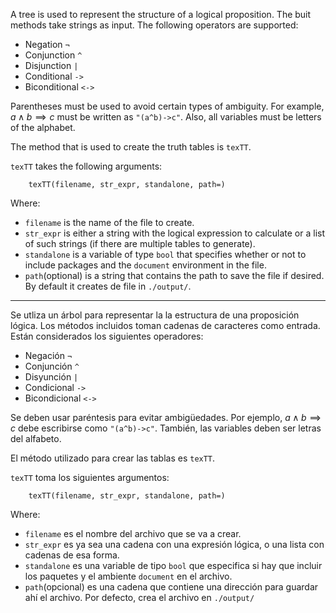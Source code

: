 A tree is used to represent the structure of a logical proposition. The buit methods take strings as input. The following operators are supported:

- Negation `¬` 
- Conjunction `^`
- Disjunction `|`
- Conditional `->`
- Biconditional `<->`

Parentheses must be used to avoid certain types of ambiguity. For example, $a\wedge b\implies c$ must be written as `"(a^b)->c"`. Also, all variables must be letters of the alphabet.

The method that is used to create the truth tables is `texTT`.

`texTT` takes the following arguments:
```
    texTT(filename, str_expr, standalone, path=)
```
Where:
- `filename` is the name of the file to create.
- `str_expr` is either a string with the logical expression to calculate or a list of such strings (if there are multiple tables to generate).
- `standalone` is a variable of type `bool` that specifies whether or not to include packages and the `document` environment in the file.
- `path`(optional) is a string that contains the path to save the file if desired. By default it creates de file in `./output/`.

---

Se utliza un árbol para representar la la estructura de una proposición lógica. Los métodos incluidos toman cadenas de caracteres como entrada. Están considerados los siguientes operadores:

- Negación `¬` 
- Conjunción `^`
- Disyunción `|`
- Condicional `->`
- Bicondicional `<->`

Se deben usar paréntesis para evitar ambigüedades. Por ejemplo, $a\wedge b\implies c$ debe escribirse como `"(a^b)->c"`. También, las variables deben ser letras del alfabeto.

El método utilizado para crear las tablas es `texTT`.

`texTT` toma los siguientes argumentos:
```
    texTT(filename, str_expr, standalone, path=)
```
Where:
- `filename` es el nombre del archivo que se va a crear.
- `str_expr` es ya sea una cadena con una expresión lógica, o una lista con cadenas de esa forma.
- `standalone` es una variable de tipo `bool` que especifica si hay que incluir los paquetes y el ambiente `document` en el archivo.
- `path`(opcional) es una cadena que contiene una dirección para guardar ahí el archivo. Por defecto, crea el archivo en `./output/`